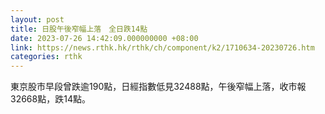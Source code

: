 ```yaml
---
layout: post
title: 日股午後窄幅上落　全日跌14點
date: 2023-07-26 14:42:09.000000000 +08:00
link: https://news.rthk.hk/rthk/ch/component/k2/1710634-20230726.htm
categories: rthk
---
```


東京股市早段曾跌逾190點，日經指數低見32488點，午後窄幅上落，收市報32668點，跌14點。
